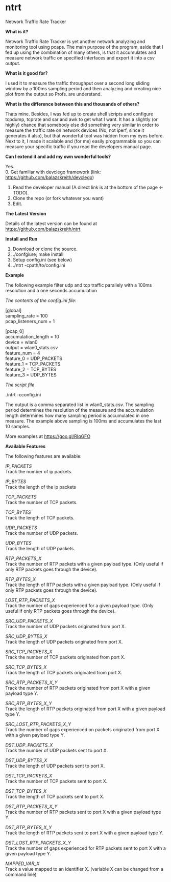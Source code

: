 # ntrt
Network Traffic Rate Tracker

**What is it?**
  
Network Traffic Rate Tracker is yet another network 
analyzing and monitoring tool using pcaps. 
The main purpose of the program, aside that I 
fed up using the combination of many others, 
is that it accumulates and measure network traffic on 
specified interfaces and export it into a csv output. 


**What is it good for?**

I used it to measure the traffic throughput 
over a second long sliding window by a 100ms sampling period 
and then analyzing and creating nice plot from the output
so Profs. are understand. 

**What is the difference between this and thousands of others?**

Thats mine. Besides, I was fed up to create shell scripts and 
configure tcpdump, tcprate and sar and awk to get what I want. 
It has a slightly (or highly) chance that somebody else did 
something very similar in order to measure the traffic rate 
on network devices (No, not iperf, since it generates it also), 
but that wonderful tool was hidden from my eyes before. 
Next to it, I made it scalable and (for me) easily programmable 
so you can measure your specific traffic if you read the developers 
manual page. 

**Can I extend it and add my own wonderful tools?**

Yes.   
0. Get familiar with devclego framework (link: https://github.com/balazskreith/devclego)  
1. Read the developer manual (A direct link is at the bottom of the page <- TODO).  
2. Clone the repo (or fork whatever you want)  
3. Edit.  

**The Latest Version**

Details of the latest version can be found at   
https://github.com/balazskreith/ntrt  

**Install and Run**

 1. Download or clone the source.  
 2. ./confgiure; make install   
 3. Setup config.ini (see below)  
 4. ./ntrt -cpath/to/config.ini  

**Example**

The following example filter udp and tcp traffic parallely with a 100ms resolution and a one seconds accumulation

*The contents of the config.ini file:*

[global]  
sampling_rate      = 100  
pcap_listeners_num = 1  

[pcap_0]  
accumulation_length = 10  
device              = wlan0  
output              = wlan0_stats.csv  
feature_num         = 4  
feature_0           = UDP_PACKETS  
feature_1           = TCP_PACKETS  
feature_2           = TCP_BYTES  
feature_3           = UDP_BYTES  


*The script file*

./ntrt -cconfig.ini  

The output is a comma separated list in wlan0_stats.csv. The sampling period determines the resolution of the measure and the accumulation length determines how many sampling period is accumulated in one measure. The example above sampling is 100ms and accumulates the last 10 samples.  

More examples at https://goo.gl/RIqGFO  

**Available Features**

The following features are available:  

*IP_PACKETS*  
Track the number of ip packets.

*IP_BYTES*  
Track the length of the ip packets

*TCP_PACKETS*  
Track the number of TCP packets.

*TCP_BYTES*  
Track the length of TCP packets.

*UDP_PACKETS*  
Track the number of UDP packets.

*UDP_BYTES*  
Track the length of UDP packets.

*RTP_PACKETS_X*  
Track the number of RTP packets with a given payload type. (Only useful if only RTP packets goes through the device).

*RTP_BYTES_X*  
Track the length of RTP packets with a given payload type. (Only useful if only RTP packets goes through the device).

*LOST_RTP_PACKETS_X*  
Track the number of gaps experienced for a given payload type. (Only useful if only RTP packets goes through the device).

*SRC_UDP_PACKETS_X*  
Track the number of UDP packets originated from port X.

*SRC_UDP_BYTES_X*  
Track the length of UDP packets originated from port X.

*SRC_TCP_PACKETS_X*  
Track the number of TCP packets originated from port X.

*SRC_TCP_BYTES_X*  
Track the length of TCP packets originated from port X.

*SRC_RTP_PACKETS_X_Y*  
Track the number of RTP packets originated from port X with a given payload type Y.

*SRC_RTP_BYTES_X_Y*  
Track the length of RTP packets originated from port X with a given payload type Y.

*SRC_LOST_RTP_PACKETS_X_Y*  
Track the number of gaps experienced on packets originated from port X with a given payload type Y.

*DST_UDP_PACKETS_X*  
Track the number of UDP packets sent to port X.

*DST_UDP_BYTES_X*  
Track the length of UDP packets sent to port X.

*DST_TCP_PACKETS_X*  
Track the number of TCP packets sent to port X.

*DST_TCP_BYTES_X*  
Track the length of TCP packets sent to port X.

*DST_RTP_PACKETS_X_Y*  
Track the number of RTP packets sent to port X with a given payload type Y.

*DST_RTP_BYTES_X_Y*  
Track the length of RTP packets sent to port X with a given payload type Y.

*DST_LOST_RTP_PACKETS_X_Y*  
Track the number of gaps experienced for RTP packets sent to port X with a given payload type Y.

*MAPPED_VAR_X*  
Track a value mapped to an identifier X. (variable X can be changed from a command line)


    

